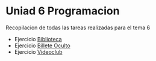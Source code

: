 # Uniad 6 Programacion

Recopilacion de todas las tareas realizadas para el tema 6


* Ejercicio [Biblioteca](src/biblioteca)
* Ejercicio [Billete Oculto](src/billeteoculto)
* Ejercicio [Videoclub](src/videoclub)
